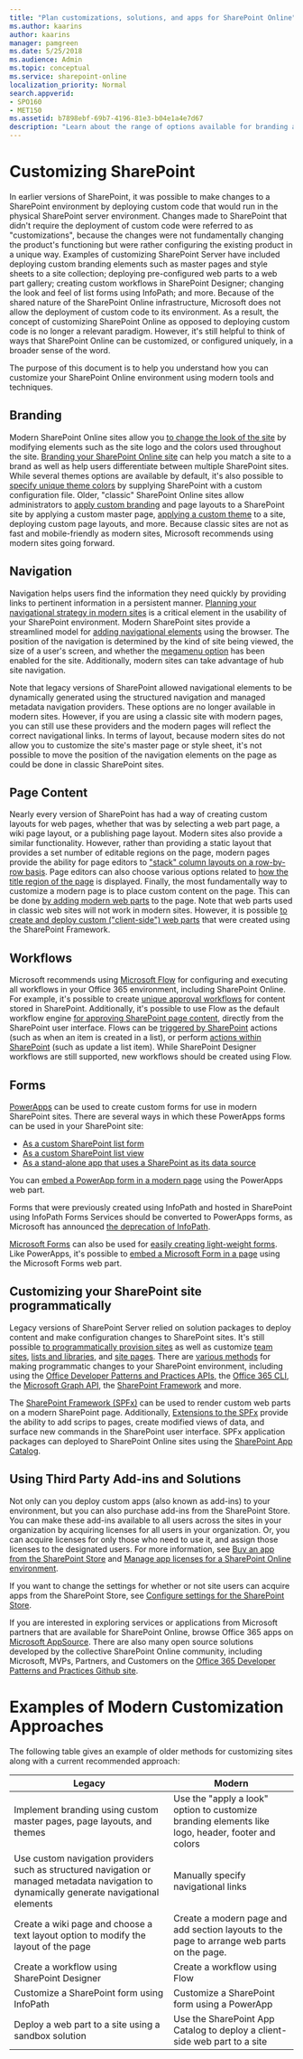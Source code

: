 ```yaml
---
title: "Plan customizations, solutions, and apps for SharePoint Online"
ms.author: kaarins
author: kaarins
manager: pamgreen
ms.date: 5/25/2018
ms.audience: Admin
ms.topic: conceptual
ms.service: sharepoint-online
localization_priority: Normal
search.appverid:
- SPO160
- MET150
ms.assetid: b7898ebf-69b7-4196-81e3-b04e1a4e7d67
description: "Learn about the range of options available for branding and provisioning SharePoint sites."
---
```


# Customizing SharePoint

In earlier versions of SharePoint, it was possible to make changes to a SharePoint environment by deploying custom code that would run in the physical SharePoint server environment. Changes made to SharePoint that didn&#39;t require the deployment of custom code were referred to as &quot;customizations&quot;, because the changes were not fundamentally changing the product&#39;s functioning but were rather configuring the existing product in a unique way. Examples of customizing SharePoint Server have included deploying custom branding elements such as master pages and style sheets to a site collection; deploying pre-configured web parts to a web part gallery; creating custom workflows in SharePoint Designer; changing the look and feel of list forms using InfoPath; and more. Because of the shared nature of the SharePoint Online infrastructure, Microsoft does not allow the deployment of custom code to its environment. As a result, the concept of customizing SharePoint Online as opposed to deploying custom code is no longer a relevant paradigm. However, it&#39;s still helpful to think of ways that SharePoint Online can be customized, or configured uniquely, in a broader sense of the word.

The purpose of this document is to help you understand how you can customize your SharePoint Online environment using modern tools and techniques.

## Branding

Modern SharePoint Online sites allow you [to change the look of the site](https://support.office.com/en-us/article/change-the-look-of-your-sharepoint-site-06bbadc3-6b04-4a60-9d14-894f6a170818) by modifying elements such as the site logo and the colors used throughout the site. [Branding your SharePoint Online site](https://docs.microsoft.com/en-us/sharepoint/branding-sharepoint-online-sites-modern-experience) can help you match a site to a brand as well as help users differentiate between multiple SharePoint sites. While several themes options are available by default, it&#39;s also possible to [specify unique theme colors](https://docs.microsoft.com/en-us/sharepoint/dev/declarative-customization/site-theming/sharepoint-site-theming-overview) by supplying SharePoint with a custom configuration file. Older, &quot;classic&quot; SharePoint Online sites allow administrators to [apply custom branding](https://docs.microsoft.com/en-us/sharepoint/dev/general-development/master-pages-the-master-page-gallery-and-page-layouts-in-sharepoint) and page layouts to a SharePoint site by applying a custom master page, [applying a custom theme](https://docs.microsoft.com/en-us/sharepoint/dev/declarative-customization/site-theming/sharepoint-site-theming-overview) to a site, deploying custom page layouts, and more. Because classic sites are not as fast and mobile-friendly as modern sites, Microsoft recommends using modern sites going forward.

## Navigation

Navigation helps users find the information they need quickly by providing links to pertinent information in a persistent manner. [Planning your navigational strategy in modern sites](https://docs.microsoft.com/en-us/sharepoint/plan-navigation-modern-experience) is a critical element in the usability of your SharePoint environment. Modern SharePoint sites provide a streamlined model for [adding navigational elements](https://support.office.com/en-us/article/Customize-the-navigation-on-your-SharePoint-site-3cd61ae7-a9ed-4e1e-bf6d-4655f0bf25ca) using the browser. The position of the navigation is determined by the kind of site being viewed, the size of a user&#39;s screen, and whether the [megamenu option](https://support.office.com/en-us/article/change-the-look-of-your-sharepoint-site-06bbadc3-6b04-4a60-9d14-894f6a170818) has been enabled for the site. Additionally, modern sites can take advantage of hub site navigation.

Note that legacy versions of SharePoint allowed navigational elements to be dynamically generated using the structured navigation and managed metadata navigation providers. These options are no longer available in modern sites. However, if you are using a classic site with modern pages, you can still use these providers and the modern pages will reflect the correct navigational links. In terms of layout, because modern sites do not allow you to customize the site&#39;s master page or style sheet, it&#39;s not possible to move the position of the navigation elements on the page as could be done in classic SharePoint sites.

## Page Content

Nearly every version of SharePoint has had a way of creating custom layouts for web pages, whether that was by selecting a web part page, a wiki page layout, or a publishing page layout. Modern sites also provide a similar functionality. However, rather than providing a static layout that provides a set number of editable regions on the page, modern pages provide the ability for page editors to [&quot;stack&quot; column layouts on a row-by-row basis](https://support.office.com/en-us/article/add-or-remove-sections-and-columns-on-a-page-fc491eb4-f733-4825-8fe2-e1ed80bd0899). Page editors can also choose various options related to [how the title region of the page](https://support.office.com/en-us/article/create-and-use-modern-pages-on-a-sharepoint-site-b3d46deb-27a6-4b1e-87b8-df851e503dec#bkmk_customizetitle) is displayed. Finally, the most fundamentally way to customize a modern page is to place custom content on the page. This can be done [by adding modern web parts](https://support.office.com/en-us/article/using-web-parts-on-sharepoint-pages-336e8e92-3e2d-4298-ae01-d404bbe751e0) to the page. Note that web parts used in classic web sites will not work in modern sites. However, it is possible [to create and deploy custom (&quot;client-side&quot;) web parts](https://docs.microsoft.com/en-us/sharepoint/dev/spfx/web-parts/get-started/build-a-hello-world-web-part) that were created using the SharePoint Framework.

## Workflows

Microsoft recommends using [Microsoft Flow](https://flow.microsoft.com) for configuring and executing all workflows in your Office 365 environment, including SharePoint Online. For example, it&#39;s possible to create [unique approval workflows](https://docs.microsoft.com/en-us/flow/modern-approvals) for content stored in SharePoint. Additionally, it&#39;s possible to use Flow as the default workflow engine [for approving SharePoint page content](https://support.office.com/en-us/article/Page-approval-flow-a8b2e689-d4a1-4639-8028-333c0ece30d9), directly from the SharePoint user interface. Flows can be [triggered by SharePoint](https://docs.microsoft.com/en-us/connectors/sharepointonline/#triggers) actions (such as when an item is created in a list), or perform [actions within SharePoint](https://docs.microsoft.com/en-us/connectors/sharepointonline/#actions) (such as update a list item). While SharePoint Designer workflows are still supported, new workflows should be created using Flow.

## Forms

[PowerApps](https://powerapps.microsoft.com) can be used to create custom forms for use in modern SharePoint sites. There are several ways in which these PowerApps forms can be used in your SharePoint site:

- [As a custom SharePoint list form](https://docs.microsoft.com/en-us/powerapps/maker/canvas-apps/customize-list-form)
- [As a custom SharePoint list view](https://support.office.com/en-us/article/Create-a-PowerApp-for-a-list-in-SharePoint-Online-9338b2d2-67ac-4b81-8e67-97da27e5e9ab)
- [As a stand-alone app that uses a SharePoint as its data source](https://docs.microsoft.com/en-us/powerapps/maker/canvas-apps/connections/connection-sharepoint-online)

You can [embed a PowerApp form in a modern page](https://support.office.com/en-us/article/use-the-powerapps-web-part-6285f05e-e441-408a-99d7-aa688195cd1c) using the PowerApps web part.

Forms that were previously created using InfoPath and hosted in SharePoint using InfoPath Forms Services should be converted to PowerApps forms, as Microsoft has announced [the deprecation of InfoPath](https://www.microsoft.com/en-us/microsoft-365/blog/2014/01/31/update-on-infopath-and-sharepoint-forms/).

[Microsoft Forms](https://forms.office.com/) can also be used for [easily creating light-weight forms](https://support.office.com/en-us/forms). Like PowerApps, it&#39;s possible to [embed a Microsoft Form in a page](https://support.office.com/en-us/article/Use-the-Microsoft-Forms-web-part-d4b4d3ce-7860-41e4-8a98-76380efe7256) using the Microsoft Forms web part.

## Customizing your SharePoint site programmatically

Legacy versions of SharePoint Server relied on solution packages to deploy content and make configuration changes to SharePoint sites. It&#39;s still possible [to programmatically provision sites](https://docs.microsoft.com/en-us/sharepoint/dev/solution-guidance/modern-experience-customizations-provisioning-sites) as well as customize [team sites](https://docs.microsoft.com/en-us/sharepoint/dev/solution-guidance/modern-experience-customizations-customize-sites), [lists and libraries](https://docs.microsoft.com/en-us/sharepoint/dev/solution-guidance/modern-experience-customizations-customize-lists-and-libraries), and [site pages](https://docs.microsoft.com/en-us/sharepoint/dev/solution-guidance/modern-experience-customizations-customize-pages). There are [various methods](https://docs.microsoft.com/en-us/sharepoint/dev/solution-guidance/office-365-development-patterns-and-practices-solution-guidance) for making programmatic changes to your SharePoint environment, including using the [Office Developer Patterns and Practices APIs,](https://github.com/SharePoint/PnP) the [Office 365 CLI](https://pnp.github.io/office365-cli/), the [Microsoft Graph API](https://developer.microsoft.com/en-us/graph/), the [SharePoint Framework](https://docs.microsoft.com/en-us/sharepoint/dev/spfx/sharepoint-framework-overview?view=sp-typescript-latest) and more.

The [SharePoint Framework (SPFx)](https://docs.microsoft.com/en-us/sharepoint/dev/spfx/sharepoint-framework-overview?view=sp-typescript-latest) can be used to render custom web parts on a modern SharePoint page. Additionally, [Extensions to the SPFx](https://docs.microsoft.com/en-us/sharepoint/dev/spfx/extensions/overview-extensions) provide the ability to add scrips to pages, create modified views of data, and surface new commands in the SharePoint user interface. SPFx application packages can deployed to SharePoint Online sites using the [SharePoint App Catalog](https://docs.microsoft.com/en-us/sharepoint/use-app-catalog).

## Using Third Party Add-ins and Solutions

Not only can you deploy custom apps (also known as add-ins) to your environment, but you can also purchase add-ins from the SharePoint Store. You can make these add-ins available to all users across the sites in your organization by acquiring licenses for all users in your organization. Or, you can acquire licenses for only those who need to use it, and assign those licenses to the designated users. For more information, see [Buy an app from the SharePoint Store](https://support.office.com/article/dd98e50e-d3db-4ecb-9bb7-82b189822d43) and [Manage app licenses for a SharePoint Online environment](https://docs.microsoft.com/en-us/sharepoint/manage-app-licenses).

If you want to change the settings for whether or not site users can acquire apps from the SharePoint Store, see [Configure settings for the SharePoint Store](https://docs.microsoft.com/en-us/sharepoint/configure-sharepoint-store-settings).

If you are interested in exploring services or applications from Microsoft partners that are available for SharePoint Online, browse Office 365 apps on [Microsoft AppSource](https://go.microsoft.com/fwlink/?linkid=865097). There are also many open source solutions developed by the collective SharePoint Online community, including Microsoft, MVPs, Partners, and Customers on the [Office 365 Developer Patterns and Practices Github site](https://github.com/OfficeDev/PnP).

# Examples of Modern Customization Approaches

The following table gives an example of older methods for customizing sites along with a current recommended approach:

| Legacy | Modern |
| --- | --- |
| Implement branding using custom master pages, page layouts, and themes | Use the &quot;apply a look&quot; option to customize branding elements like logo, header, footer and colors |
| Use custom navigation providers such as structured navigation or managed metadata navigation to dynamically generate navigational elements | Manually specify navigational links |
| Create a wiki page and choose a text layout option to modify the layout of the page | Create a modern page and add section layouts to the page to arrange web parts on the page. |
| Create a workflow using SharePoint Designer | Create a workflow using Flow |
| Customize a SharePoint form using InfoPath | Customize a SharePoint form using a PowerApp |
| Deploy a web part to a site using a sandbox solution | Use the SharePoint App Catalog to deploy a client-side web part to a site |

